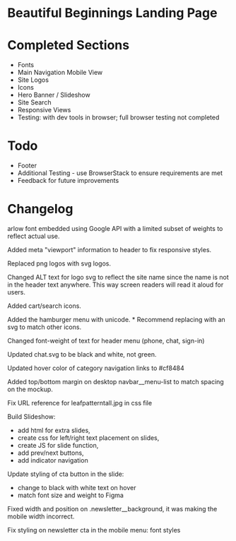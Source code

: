 # Beautiful Beginnings Landing Page

# Completed Sections

- Fonts 
- Main Navigation Mobile View 
- Site Logos
- Icons
- Hero Banner / Slideshow
- Site Search
- Responsive Views
- Testing: with dev tools in browser; full browser testing not completed

# Todo

- Footer
- Additional Testing - use BrowserStack to ensure requirements are met
- Feedback for future improvements

# Changelog

arlow font embedded using Google API with a limited subset of weights to reflect actual use.

Added meta "viewport" information to header to fix responsive styles.

Replaced png logos with svg logos.

Changed ALT text for logo svg to reflect the site name since the name is not in the header text anywhere. This way screen readers will read it aloud for users.

Added cart/search icons.

Added the hamburger menu with unicode. * Recommend replacing with an svg to match other icons.

Changed font-weight of text for header menu (phone, chat, sign-in)

Updated chat.svg to be black and white, not green.

Updated hover color of category navigation links to #cf8484

Added top/bottom margin on desktop navbar__menu-list to match spacing on the mockup.

Fix URL reference for leafpatterntall.jpg in css file

Build Slideshow: 
- add html for extra slides, 
- create css for left/right text placement on slides, 
- create JS for slide function, 
- add prev/next buttons, 
- add indicator navigation

Update styling of cta button in the slide:
- change to black with white text on hover
- match font size and weight to Figma

Fixed width and position on .newsletter__background, it was making the mobile width incorrect.

Fix styling on newsletter cta in the mobile menu: font styles